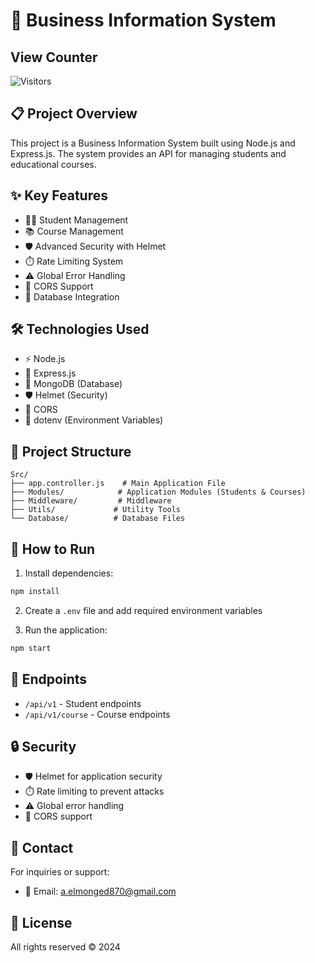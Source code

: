 # 🏢 Business Information System

## View Counter
![Visitors](https://visitor-badge.laobi.icu/badge?page_id=BusinessInformationSystem)

## 📋 Project Overview
This project is a Business Information System built using Node.js and Express.js. The system provides an API for managing students and educational courses.

## ✨ Key Features
- 👨‍🎓 Student Management
- 📚 Course Management
- 🛡️ Advanced Security with Helmet
- ⏱️ Rate Limiting System
- ⚠️ Global Error Handling
- 🔄 CORS Support
- 💾 Database Integration

## 🛠️ Technologies Used
- ⚡ Node.js
- 🚀 Express.js
- 🍃 MongoDB (Database)
- 🛡️ Helmet (Security)
- 🔄 CORS
- 🔑 dotenv (Environment Variables)

## 📁 Project Structure
```
Src/
├── app.controller.js    # Main Application File
├── Modules/            # Application Modules (Students & Courses)
├── Middleware/         # Middleware
├── Utils/             # Utility Tools
└── Database/          # Database Files
```

## 🚀 How to Run
1. Install dependencies:
```bash
npm install
```

2. Create a `.env` file and add required environment variables

3. Run the application:
```bash
npm start
```

## 🔌 Endpoints
- `/api/v1` - Student endpoints
- `/api/v1/course` - Course endpoints

## 🔒 Security
- 🛡️ Helmet for application security
- ⏱️ Rate limiting to prevent attacks
- ⚠️ Global error handling
- 🔄 CORS support

## 📧 Contact
For inquiries or support:
- 📧 Email: a.elmonged870@gmail.com

## 📜 License
All rights reserved © 2024 
